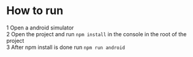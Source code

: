 # How to run
1 Open a android simulator  <br />
2 Open the project and run `npm install` in the console in the root of the project  <br />
3 After npm install is done run `npm run android`
